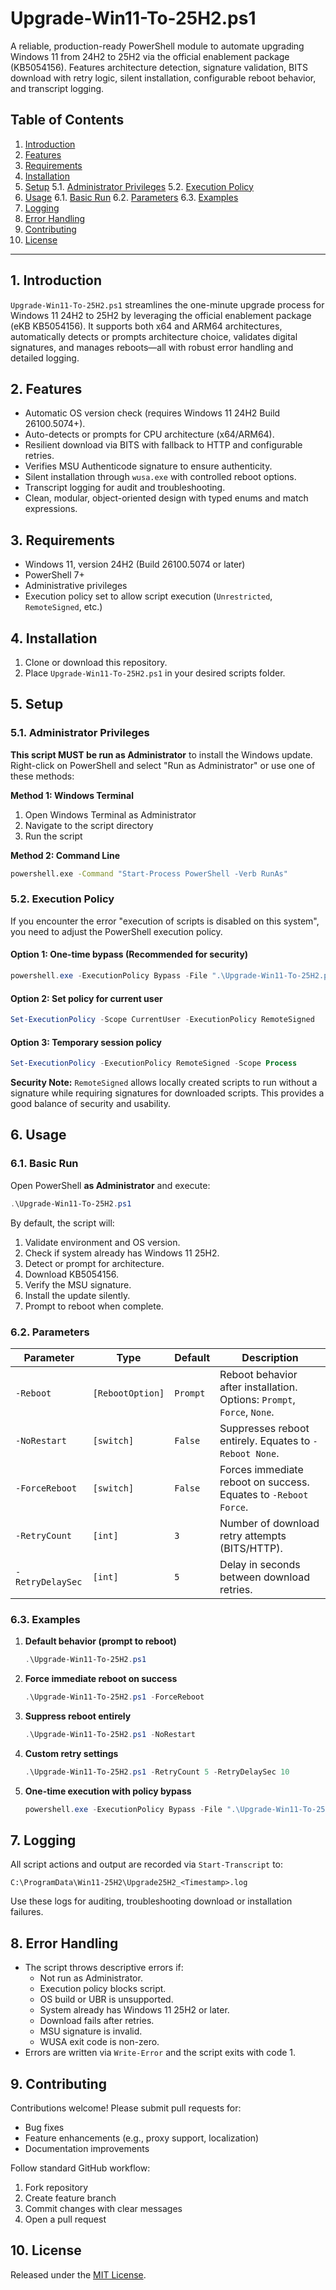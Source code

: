 # Upgrade-Win11-To-25H2.ps1

A reliable, production-ready PowerShell module to automate upgrading Windows 11 from 24H2 to 25H2 via the official enablement package (KB5054156). Features architecture detection, signature validation, BITS download with retry logic, silent installation, configurable reboot behavior, and transcript logging.

## Table of Contents

1. [Introduction](#1-introduction)  
2. [Features](#2-features)  
3. [Requirements](#3-requirements)  
4. [Installation](#4-installation)  
5. [Setup](#5-setup)   5.1. [Administrator Privileges](#51-administrator-privileges)   5.2. [Execution Policy](#52-execution-policy)
6. [Usage](#6-usage)     6.1. [Basic Run](#61-basic-run)     6.2. [Parameters](#62-parameters)     6.3. [Examples](#63-examples)  
7. [Logging](#7-logging)  
8. [Error Handling](#8-error-handling)  
9. [Contributing](#9-contributing)  
10. [License](#10-license)  

---

## 1. Introduction

`Upgrade-Win11-To-25H2.ps1` streamlines the one-minute upgrade process for Windows 11 24H2 to 25H2 by leveraging the official enablement package (eKB KB5054156). It supports both x64 and ARM64 architectures, automatically detects or prompts architecture choice, validates digital signatures, and manages reboots—all with robust error handling and detailed logging.

## 2. Features

- Automatic OS version check (requires Windows 11 24H2 Build 26100.5074+).  
- Auto-detects or prompts for CPU architecture (x64/ARM64).  
- Resilient download via BITS with fallback to HTTP and configurable retries.  
- Verifies MSU Authenticode signature to ensure authenticity.  
- Silent installation through `wusa.exe` with controlled reboot options.  
- Transcript logging for audit and troubleshooting.  
- Clean, modular, object-oriented design with typed enums and match expressions.  

## 3. Requirements

- Windows 11, version 24H2 (Build 26100.5074 or later)  
- PowerShell 7+  
- Administrative privileges  
- Execution policy set to allow script execution (`Unrestricted`, `RemoteSigned`, etc.)  

## 4. Installation

1. Clone or download this repository.  
2. Place `Upgrade-Win11-To-25H2.ps1` in your desired scripts folder.  

## 5. Setup

### 5.1. Administrator Privileges

**This script MUST be run as Administrator** to install the Windows update. Right-click on PowerShell and select "Run as Administrator" or use one of these methods:

**Method 1: Windows Terminal**
1. Open Windows Terminal as Administrator
2. Navigate to the script directory
3. Run the script

**Method 2: Command Line**
```cmd
powershell.exe -Command "Start-Process PowerShell -Verb RunAs"
```

### 5.2. Execution Policy

If you encounter the error "execution of scripts is disabled on this system", you need to adjust the PowerShell execution policy.

#### Option 1: One-time bypass (Recommended for security)
```powershell
powershell.exe -ExecutionPolicy Bypass -File ".\Upgrade-Win11-To-25H2.ps1"
```

#### Option 2: Set policy for current user
```powershell
Set-ExecutionPolicy -Scope CurrentUser -ExecutionPolicy RemoteSigned
```

#### Option 3: Temporary session policy
```powershell
Set-ExecutionPolicy -ExecutionPolicy RemoteSigned -Scope Process
```

**Security Note:** `RemoteSigned` allows locally created scripts to run without a signature while requiring signatures for downloaded scripts. This provides a good balance of security and usability.

## 6. Usage

### 6.1. Basic Run

Open PowerShell **as Administrator** and execute:

```powershell
.\Upgrade-Win11-To-25H2.ps1
```

By default, the script will:
1. Validate environment and OS version.  
2. Check if system already has Windows 11 25H2.
3. Detect or prompt for architecture.  
4. Download KB5054156.  
5. Verify the MSU signature.  
6. Install the update silently.  
7. Prompt to reboot when complete.

### 6.2. Parameters

| Parameter      | Type                   | Default                 | Description                                                                              |
|----------------|------------------------|-------------------------|------------------------------------------------------------------------------------------|
| `-Reboot`      | `[RebootOption]`       | `Prompt`                | Reboot behavior after installation. Options: `Prompt`, `Force`, `None`.                  |
| `-NoRestart`   | `[switch]`             | `False`                 | Suppresses reboot entirely. Equates to `-Reboot None`.                                   |
| `-ForceReboot` | `[switch]`             | `False`                 | Forces immediate reboot on success. Equates to `-Reboot Force`.                          |
| `-RetryCount`  | `[int]`                | `3`                     | Number of download retry attempts (BITS/HTTP).                                           |
| `-RetryDelaySec`| `[int]`               | `5`                     | Delay in seconds between download retries.                                               |

### 6.3. Examples

1. **Default behavior (prompt to reboot)**  
   ```powershell
   .\Upgrade-Win11-To-25H2.ps1
   ```

2. **Force immediate reboot on success**  
   ```powershell
   .\Upgrade-Win11-To-25H2.ps1 -ForceReboot
   ```

3. **Suppress reboot entirely**  
   ```powershell
   .\Upgrade-Win11-To-25H2.ps1 -NoRestart
   ```

4. **Custom retry settings**  
   ```powershell
   .\Upgrade-Win11-To-25H2.ps1 -RetryCount 5 -RetryDelaySec 10
   ```

5. **One-time execution with policy bypass**
   ```powershell
   powershell.exe -ExecutionPolicy Bypass -File ".\Upgrade-Win11-To-25H2.ps1" -ForceReboot
   ```

## 7. Logging

All script actions and output are recorded via `Start-Transcript` to:
```
C:\ProgramData\Win11-25H2\Upgrade25H2_<Timestamp>.log
```
Use these logs for auditing, troubleshooting download or installation failures.

## 8. Error Handling

- The script throws descriptive errors if:
  - Not run as Administrator.  
  - Execution policy blocks script.  
  - OS build or UBR is unsupported.
  - System already has Windows 11 25H2 or later.
  - Download fails after retries.  
  - MSU signature is invalid.  
  - WUSA exit code is non-zero.  
- Errors are written via `Write-Error` and the script exits with code 1.

## 9. Contributing

Contributions welcome! Please submit pull requests for:
- Bug fixes  
- Feature enhancements (e.g., proxy support, localization)  
- Documentation improvements  

Follow standard GitHub workflow:
1. Fork repository  
2. Create feature branch  
3. Commit changes with clear messages  
4. Open a pull request  

## 10. License

Released under the [MIT License](LICENSE).
